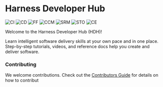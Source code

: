 # Harness Developer Hub

![CI](static/img/icon_ci.svg)
![CD](static/img/icon_cd.svg)
![FF](static/img/icon_ff.svg)
![CCM](static/img/icon_ccm.svg)
![SRM](static/img/icon_srm.svg)
![STO](static/img/icon_sto.svg)
![CE](static/img/icon_ce.svg)

Welcome to the Harness Developer Hub (HDH)!

Learn intelligent software delivery skills at your own pace and in one place. Step-by-step tutorials, videos, and reference docs help you create and deliver software.


### Contributing

We welcome contributions. Check out the [Contributors Guide](CONTRIBUTING.md) for details
on how to contribut



